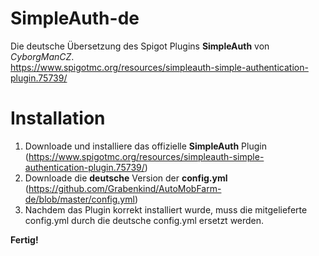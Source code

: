 # SimpleAuth-de
Die deutsche Übersetzung des Spigot Plugins **SimpleAuth** von *CyborgManCZ*.  
https://www.spigotmc.org/resources/simpleauth-simple-authentication-plugin.75739/

# Installation
1. Downloade und installiere das offizielle **SimpleAuth** Plugin (https://www.spigotmc.org/resources/simpleauth-simple-authentication-plugin.75739/)  
2. Downloade die **deutsche** Version der **config.yml** (https://github.com/Grabenkind/AutoMobFarm-de/blob/master/config.yml)  
3. Nachdem das Plugin korrekt installiert wurde, muss die mitgelieferte config.yml durch die deutsche config.yml ersetzt werden.  
  
**Fertig!**
